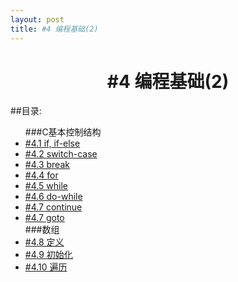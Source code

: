 ```yaml
---
layout: post
title: #4 编程基础(2)
---
```

<h1 style="text-align:center">#4 编程基础(2)</h1>
##目录:
<ul>
###C基本控制结构
<li> <a href="/post/04/4.1.html">#4.1 if, if-else</a> </li>
<li> <a href="/post/04/4.2.html">#4.2 switch-case</a> </li>
<li> <a href="/post/04/4.3.html">#4.3 break</a> </li>
<li> <a href="/post/04/4.4.html">#4.4 for</a> </li>
<li> <a href="/post/04/4.5.html">#4.5 while</a> </li>
<li> <a href="/post/04/4.6.html">#4.6 do-while</a> </li>
<li> <a href="/post/04/4.7.html">#4.7 continue</a> </li>
<li> <a href="/post/04/4.8.html">#4.7 goto</a> </li>
###数组
<li> <a href="/post/04/4.9.html">#4.8 定义</a> </li>
<li> <a href="/post/04/4.10.html">#4.9 初始化</a> </li>
<li> <a href="/post/04/4.11.html">#4.10 遍历</a> </li>
</ul>
